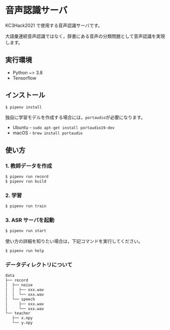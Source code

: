# 音声認識サーバ

KC3Hack2021 で使用する音声認識サーバです。

大語彙連続音声認識ではなく，辞書にある音声の分類問題として音声認識を実現します。

## 実行環境

- Python ~> 3.8
- Tensorflow

## インストール

```sh
$ pipenv install
```

独自に学習モデルを作成する場合には，`portaudio`が必要になります。

- Ubuntu - `sudo apt-get install portaudio19-dev`
- macOS - `brew install portaudio`

## 使い方

### 1. 教師データを作成

```sh
$ pipenv run record
$ pipenv run build
```

### 2. 学習

```sh
$ pipenv run train
```

### 3. ASR サーバを起動

```sh
$ pipenv run start
```

使い方の詳細を知りたい場合は，下記コマンドを実行してください。

```sh
$ pipenv run help
```

### データディレクトリについて

```sh
data
├── record
│  ├── noise
│  │  ├── xxx.wav
│  │  └── xxx.wav
│  └── speech
│     ├── xxx.wav
│     └── xxx.wav
└── teacher
   ├── x.npy
   └── y.npy
```
